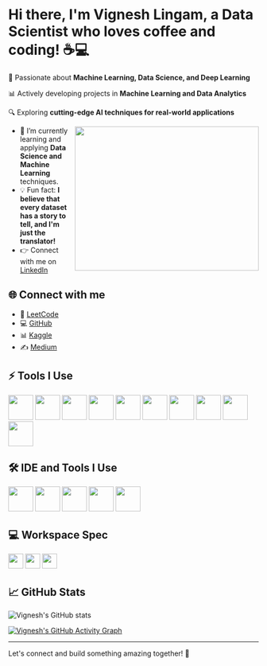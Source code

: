 # Hi there, I'm Vignesh Lingam, a Data Scientist who loves coffee and coding! ☕💻

🚀 Passionate about **Machine Learning, Data Science, and Deep Learning**

📊 Actively developing projects in **Machine Learning and Data Analytics**

🔍 Exploring **cutting-edge AI techniques for real-world applications**

<img align="right" width="370" height="290" src="https://i.pinimg.com/originals/47/f0/34/47f0342cec72b800463bf003eac1257e.gif">

- 🌱 I’m currently learning and applying **Data Science and Machine Learning** techniques.
- 💡 Fun fact: **I believe that every dataset has a story to tell, and I'm just the translator!**
- 👉 Connect with me on [LinkedIn](https://www.linkedin.com/in/vigneshlingam03/)

## 🌐 Connect with me

- 📝 [LeetCode](https://leetcode.com/u/vigneshlingam/)
- 💻 [GitHub](https://github.com/Vigneshlingam03)
- 📊 [Kaggle](https://www.kaggle.com/work)
- ✍️ [Medium](https://medium.com/@vigneshlingamoffl)

## ⚡ Tools I Use

<img height="50" width="50" src="https://img.icons8.com/color/48/000000/python.png" /> 
<img height="50" width="50" src="https://img.icons8.com/color/48/000000/pandas.png" /> 
<img height="50" width="50" src="https://img.icons8.com/color/48/000000/numpy.png" /> 
<img height="50" width="50" src="https://img.icons8.com/color/48/000000/scikit-learn.png" /> 
<img height="50" width="50" src="https://img.icons8.com/color/48/000000/tensorflow.png"/>
<img height="50" width="50" src="https://img.icons8.com/color/48/000000/sql.png"/>
<img height="50" width="50" src="https://img.icons8.com/color/48/000000/git.png"/>
<img height="50" width="50" src="https://img.icons8.com/color/48/000000/linux.png"/>
<img height="50" width="50" src="https://img.icons8.com/color/48/000000/power-bi.png"/>
<img height="50" width="50" src="https://img.icons8.com/color/48/000000/tableau.png"/>

## 🛠️ IDE and Tools I Use

<img height="50" width="50" src="https://img.icons8.com/color/48/000000/visual-studio-code-2019.png"/> 
<img height="50" width="50" src="https://img.icons8.com/color/48/000000/pycharm.png"/> 
<img height="50" width="50" src="https://img.icons8.com/color/48/000000/jupyter.png"/> 
<img height="50" width="50" src="https://img.icons8.com/dusk/64/000000/anaconda.png"/> 
<img height="50" width="50" src="https://img.icons8.com/color/48/000000/github.png"/>

## 💻 Workspace Spec

<img height="30" src="https://img.shields.io/badge/Lenovo-LOQ_NVIDIA_2050-EB0000?style=for-the-badge&logo=lenovo&logoColor=white"/> 
<img height="30" src="https://img.shields.io/badge/NVIDIA-RTX_2050-76B900?style=for-the-badge&logo=nvidia&logoColor=white"/>  
<img height="30" src="https://img.shields.io/badge/AMD-Ryzen_5-ED1C24?style=for-the-badge&logo=amd&logoColor=white"/> 

## 📈 GitHub Stats

![Vignesh's GitHub stats](https://github-readme-stats.vercel.app/api?username=Vigneshlingam03&theme=dark&show_icons=true&&hide=issues,contribs)


[![Vignesh's GitHub Activity Graph](https://github-readme-activity-graph.vercel.app/graph?username=Vigneshlingam03&bg_color=000000&color=ffffff&line=51f565&point=ffffff&area=true&hide_border=true)](https://github.com/ashutosh00710/github-readme-activity-graph)

---

Let's connect and build something amazing together! 🚀
